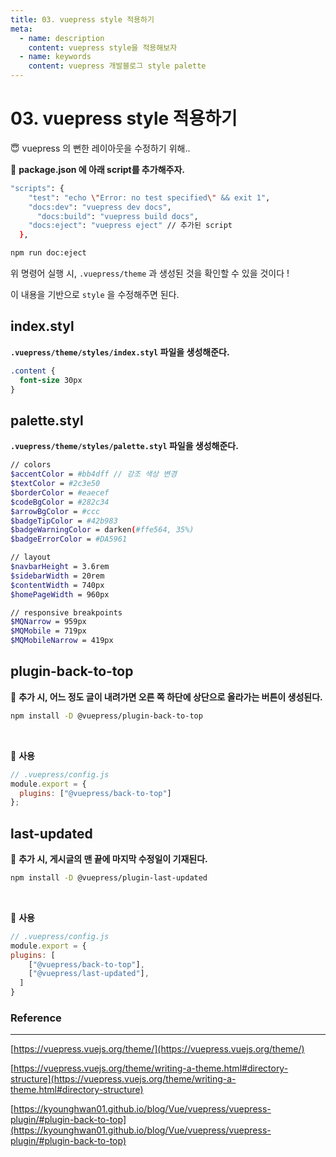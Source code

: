 ```yaml
---
title: 03. vuepress style 적용하기
meta:
  - name: description
    content: vuepress style을 적용해보자
  - name: keywords
    content: vuepress 개발블로그 style palette
---
```


# 03. vuepress style 적용하기

😇 vuepress 의 뻔한 레이아웃을 수정하기 위해..

📌 **package.json 에 아래 script를  추가해주자.**

```bash
"scripts": {
    "test": "echo \"Error: no test specified\" && exit 1",
    "docs:dev": "vuepress dev docs",
	  "docs:build": "vuepress build docs",
    "docs:eject": "vuepress eject" // 추가된 script
  },
```

```bash
npm run doc:eject
```

위 명령어 실행 시, `.vuepress/theme` 과 생성된 것을 확인할 수 있을 것이다 !

이 내용을 기반으로 `style` 을 수정해주면 된다.

## index.styl


**`.vuepress/theme/styles/index.styl` 파일을 생성해준다.**

```css
.content {
  font-size 30px
}
```

## palette.styl

**`.vuepress/theme/styles/palette.styl` 파일을 생성해준다.**

```bash
// colors
$accentColor = #bb4dff // 강조 색상 변경
$textColor = #2c3e50
$borderColor = #eaecef
$codeBgColor = #282c34
$arrowBgColor = #ccc
$badgeTipColor = #42b983
$badgeWarningColor = darken(#ffe564, 35%)
$badgeErrorColor = #DA5961

// layout
$navbarHeight = 3.6rem
$sidebarWidth = 20rem
$contentWidth = 740px
$homePageWidth = 960px

// responsive breakpoints
$MQNarrow = 959px
$MQMobile = 719px
$MQMobileNarrow = 419px
```
## plugin-back-to-top

📌 **추가 시, 어느 정도 글이 내려가면 오른 쪽 하단에 상단으로 올라가는 버튼이 생성된다.**

```bash
npm install -D @vuepress/plugin-back-to-top
```

<br/>

📌 **사용**

```jsx
// .vuepress/config.js
module.export = {
  plugins: ["@vuepress/back-to-top"]
};
```

## last-updated

📌 **추가 시, 게시글의 맨 끝에 마지막 수정일이 기재된다.**

```bash
npm install -D @vuepress/plugin-last-updated
```

<br/>

📌 **사용**

```jsx
// .vuepress/config.js
module.export = {
plugins: [
    ["@vuepress/back-to-top"],
    ["@vuepress/last-updated"],
  ]
}
```

### Reference

---

[https://vuepress.vuejs.org/theme/](https://vuepress.vuejs.org/theme/)

[https://vuepress.vuejs.org/theme/writing-a-theme.html#directory-structure](https://vuepress.vuejs.org/theme/writing-a-theme.html#directory-structure)

[https://kyounghwan01.github.io/blog/Vue/vuepress/vuepress-plugin/#plugin-back-to-top](https://kyounghwan01.github.io/blog/Vue/vuepress/vuepress-plugin/#plugin-back-to-top)
